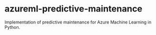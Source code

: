 # azureml-predictive-maintenance
Implementation of predictive maintenance for Azure Machine Learning in Python.

